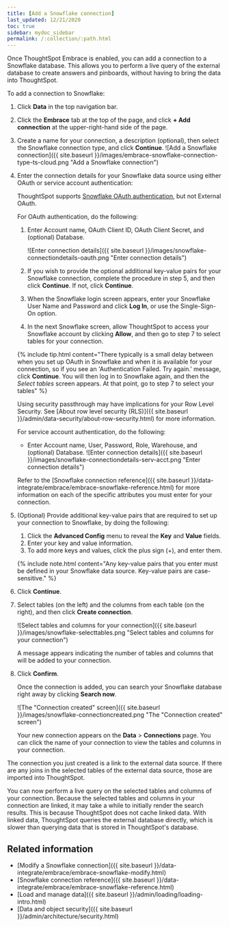 ```yaml
---
title: [Add a Snowflake connection]
last_updated: 12/21/2020
toc: true
sidebar: mydoc_sidebar
permalink: /:collection/:path.html
---
```

Once ThoughtSpot Embrace is enabled, you can add a connection to a Snowflake database. This allows you to perform a live query of the external database to create answers and pinboards, without having to bring the data into ThoughtSpot.

To add a connection to Snowflake:

1. Click **Data** in the top navigation bar.

2. Click the **Embrace** tab at the top of the page, and click **+ Add connection** at the upper-right-hand side of the page.

     <!-- ![]({{ site.baseurl }}/images/new-connection.png "New db connect") -->

3. Create a name for your connection, a description (optional), then select the Snowflake connection type, and click **Continue**.
     ![Add a Snowflake connection]({{ site.baseurl }}/images/embrace-snowflake-connection-type-ts-cloud.png "Add a Snowflake connection")

4. Enter the connection details for your Snowflake data source using either OAuth or service account authentication:

   ThoughtSpot supports <a href="https://docs.snowflake.com/en/user-guide/oauth-partner.html">Snowflake OAuth authentication</a>, but not External OAuth.

   <!--   Before selecting OAuth authentication in ThoughtSpot, you must configure OAuth in Snowflake. For details, see: [Configure OAuth for a Snowflake connection]({{ site.baseurl }}/data-integrate/embrace/embrace-snowflake-oauth.html). -->

   For OAuth authentication, do the following:

   1. Enter Account name, OAuth Client ID, OAuth Client Secret, and (optional) Database.

      ![Enter connection details]({{ site.baseurl }}/images/snowflake-connectiondetails-oauth.png "Enter connection details")
      <!--  ![Enter connection details]({{ site.baseurl }}/images/gbq-connectiondetails.png "Enter connection details") -->

   2. If you wish to provide the optional additional key-value pairs for your Snowflake connection, complete the procedure in step 5, and then click **Continue**. If not, click **Continue**.
   3. When the Snowflake login screen appears, enter your Snowflake User Name and Password and click **Log In**, or use the Single-Sign-On option.
   4. In the next Snowflake screen, allow ThoughtSpot to access your Snowflake account by clicking **Allow**, and then go to step 7 to select tables for your connection.

   {% include tip.html content="There typically is a small delay between when you set up OAuth in Snowflake and when it is available for your connection, so if you see an 'Authentication Failed. Try again.' message, click **Continue**. You will then log in to Snowflake again, and then the *Select tables* screen appears. At that point, go to step 7 to select your tables" %}

   Using security passthrough may have implications for your Row Level Security. See [About row level security (RLS)]({{ site.baseurl }}/admin/data-security/about-row-security.html) for more information.

   For service account authentication, do the following:
   - Enter Account name, User, Password, Role, Warehouse, and (optional) Database.
     ![Enter connection details]({{ site.baseurl }}/images/snowflake-connectiondetails-serv-acct.png "Enter connection details")

    Refer to the [Snowflake connection reference]({{ site.baseurl }}/data-integrate/embrace/embrace-snowflake-reference.html) for more information on each of the specific attributes you must enter for your connection.

5. (Optional) Provide additional key-value pairs that are required to set up your connection to Snowflake, by doing the following:

    1. Click the **Advanced Config** menu to reveal the **Key** and **Value** fields.
    2. Enter your key and value information.
    3. To add more keys and values, click the plus sign (+), and enter them.

     {% include note.html content="Any key-value pairs that you enter must be defined in your Snowflake data source. Key-value pairs are case-sensitive." %}

6. Click **Continue**.   

7. Select tables (on the left) and the columns from each table (on the right), and then click **Create connection**.

   ![Select tables and columns for your connection]({{ site.baseurl }}/images/snowflake-selecttables.png "Select tables and columns for your connection")

    A message appears indicating the number of tables and columns that will be added to your connection.

8. Click **Confirm**.

   Once the connection is added, you can search your Snowflake database right away by clicking **Search now**.

   ![The "Connection created" screen]({{ site.baseurl }}/images/snowflake-connectioncreated.png "The "Connection created" screen")


   Your new connection appears on the **Data** > **Connections** page. You can click the name of your connection to view the tables and columns in your connection.   

The connection you just created is a link to the external data source. If there are any joins in the selected tables of the external data source, those are imported into ThoughtSpot.

You can now perform a live query on the selected tables and columns of your connection. Because the selected tables and columns in your connection are linked, it may take a while to initially render the search results. This is because ThoughtSpot does not cache linked data. With linked data, ThoughtSpot queries the external database directly, which is slower than querying data that is stored in ThoughtSpot's database.

## Related information
- [Modify a Snowflake connection]({{ site.baseurl }}/data-integrate/embrace/embrace-snowflake-modify.html)
- [Snowflake connection reference]({{ site.baseurl }}/data-integrate/embrace/embrace-snowflake-reference.html)
- [Load and manage data]({{ site.baseurl }}/admin/loading/loading-intro.html)
- [Data and object security]({{ site.baseurl }}/admin/architecture/security.html)
